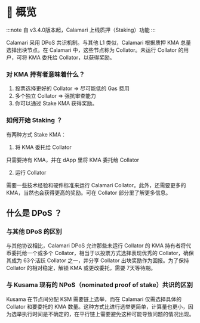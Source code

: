 # 📝 概览

:::note
自 v3.4.0版本起，Calamari 上线质押（Staking）功能
:::

Calamari 采用 DPoS 共识机制。与其他 L1 类似，Calamari 根据质押 KMA 总量选择出块节点。在 Calamari 中，这些节点称为 Collator。未运行 Collator 的用户，可将 KMA 委托给 Collator，以获得奖励。

### 对 KMA 持有者意味着什么？

1. 投票选择更好的 Collator ⇒ 尽可能低的 Gas 费用
2. 多个独立 Collator ⇒ 强抗审查能力 
3. 你可以通过 Stake KMA 获得奖励。

### 如何开始 Staking ？

有两种方式 Stake KMA：

1. 将 KMA 委托给 Collator

只需要持有 KMA，并在 dApp 里将 KMA 委托给 Collator

2. 运行 Collator 

需要一些技术经验和硬件标准来运行 Calamari Collator。此外，还需要更多的 KMA，当然也会获得更高的奖励。可在 Collator 部分里了解更多信息。

## 什么是 DPoS ？

### 与其他 DPoS 的区别

与其他协议相比，Calamari DPoS 允许那些未运行 Collator 的 KMA 持有者将代币委托给一个或多个 Collator，相当于以投票方式选择表现优秀的 Collator，确保其成为 63个活跃 Collator 之一，并分享 Collator 出块奖励作为回报。为了保持 Collator 的相对稳定，解锁 KMA 或更改委托，需要 7天等待期。

### 与 Kusama 现有的 NPoS（nominated proof of stake）共识的区别

Kusama 在节点间分配 KSM 需要链上选举，而在 Calamari 仅需选择具体的 Collator 和要委托的 KMA 数量。这种方式比进行选举更简单，计算量也更小，因为选举执行时间是不确定的，在平行链上需要避免这种可能导致问题的情况出现。
